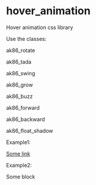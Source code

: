 # hover_animation
Hover animation css library

Use the classes:

ak86_rotate

ak86_tada

ak86_swing

ak86_grow

ak86_buzz

ak86_forward

ak86_backward

ak86_float_shadow 


Example1:

<a href="#" class="ak86_rotate">Some link</a>

Example2:

<div class="ak86_buzze">Some block</div>
